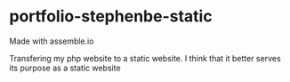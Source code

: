 portfolio-stephenbe-static
==========================
Made with assemble.io

Transfering my php website to a static website. I think that it better serves its purpose as a static website
